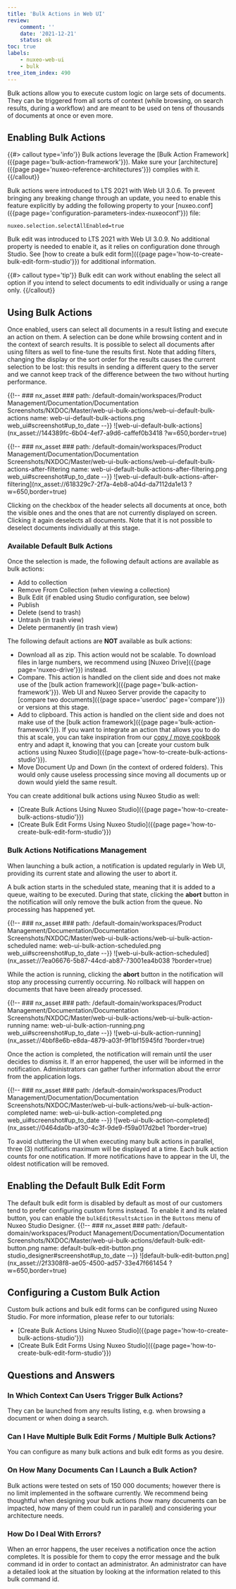 ```yaml
---
title: 'Bulk Actions in Web UI'
review:
    comment: ''
    date: '2021-12-21'
    status: ok
toc: true
labels:
    - nuxeo-web-ui
    - bulk
tree_item_index: 490
---
```


Bulk actions allow you to execute custom logic on large sets of documents. They can be triggered from all sorts of context (while browsing, on search results, during a workflow) and are meant to be used on tens of thousands of documents at once or even more.

## Enabling Bulk Actions

{{#> callout type='info'}}
Bulk actions leverage the [Bulk Action Framework]({{page page='bulk-action-framework'}}). Make sure your [architecture]({{page page='nuxeo-reference-architectures'}}) complies with it.
{{/callout}}

Bulk actions were introduced to LTS 2021 with Web UI 3.0.6. To prevent bringing any breaking change through an update, you need to enable this feature explicitly by adding the following property to your [nuxeo.conf]({{page page='configuration-parameters-index-nuxeoconf'}}) file:
```
nuxeo.selection.selectAllEnabled=true
```

Bulk edit was introduced to LTS 2021 with Web UI 3.0.9. No additional property is needed to enable it, as it relies on configuration done through Studio. See [how to create a bulk edit form]({{page page='how-to-create-bulk-edit-form-studio'}}) for additional information.

{{#> callout type='tip'}}
Bulk edit can work without enabling the select all option if you intend to select documents to edit individually or using a range only.
{{/callout}}

## Using Bulk Actions

Once enabled, users can select all documents in a result listing and execute an action on them. A selection can be done while browsing content and in the context of search results. It is possible to select all documents after using filters as well to fine-tune the results first. Note that adding filters, changing the display or the sort order for the results causes the current selection to be lost: this results in sending a different query to the server and we cannot keep track of the difference between the two without hurting performance.

{{!--     ### nx_asset ###
    path: /default-domain/workspaces/Product Management/Documentation/Documentation Screenshots/NXDOC/Master/web-ui-bulk-actions/web-ui-default-bulk-actions
    name: web-ui-default-bulk-actions.png
    web_ui#screenshot#up_to_date
--}}
![web-ui-default-bulk-actions](nx_asset://144389fc-6b04-4ef7-a9d6-caffef0b3418 ?w=650,border=true)

{{!--     ### nx_asset ###
    path: /default-domain/workspaces/Product Management/Documentation/Documentation Screenshots/NXDOC/Master/web-ui-bulk-actions/web-ui-default-bulk-actions-after-filtering
    name: web-ui-default-bulk-actions-after-filtering.png
    web_ui#screenshot#up_to_date
--}}
![web-ui-default-bulk-actions-after-filtering](nx_asset://618329c7-2f7a-4eb8-a04d-da7112da1e13 ?w=650,border=true)

Clicking on the checkbox of the header selects all documents at once, both the visible ones and the ones that are not currently displayed on screen. Clicking it again deselects all documents. Note that it is not possible to deselect documents individually at this stage.

### Available Default Bulk Actions

Once the selection is made, the following default actions are available as bulk actions:

- Add to collection
- Remove From Collection (when viewing a collection)
- Bulk Edit (if enabled using Studio configuration, see below)
- Publish
- Delete (send to trash)
- Untrash (in trash view)
- Delete permanently (in trash view)

The following default actions are **NOT** available as bulk actions:

- Download all as zip. This action would not be scalable. To download files in large numbers, we recommend using [Nuxeo Drive]({{page page='nuxeo-drive'}}) instead.
- Compare. This action is handled on the client side and does not make use of the [bulk action framework]({{page page='bulk-action-framework'}}). Web UI and Nuxeo Server provide the capacity to [compare two documents]({{page space='userdoc' page='compare'}}) or versions at this stage.
- Add to clipboard. This action is handled on the client side and does not make use of the [bulk action framework]({{page page='bulk-action-framework'}}). If you want to integrate an action that allows you to do this at scale, you can take inspiration from our [copy / move cookbook](https://github.com/nuxeo/nuxeo-studio-community-cookbook/tree/master/modules/nuxeo/copy-move) entry and adapt it, knowing that you can [create your custom bulk actions using Nuxeo Studio]({{page page='how-to-create-bulk-actions-studio'}}).
- Move Document Up and Down (in the context of ordered folders). This would only cause useless processing since moving all documents up or down would yield the same result.

You can create additional bulk actions using Nuxeo Studio as well:
- [Create Bulk Actions Using Nuxeo Studio]({{page page='how-to-create-bulk-actions-studio'}})
- [Create Bulk Edit Forms Using Nuxeo Studio]({{page page='how-to-create-bulk-edit-form-studio'}})

### Bulk Actions Notifications Management

When launching a bulk action, a notification is updated regularly in Web UI, providing its current state and allowing the user to abort it.

A bulk action starts in the scheduled state, meaning that it is added to a queue, waiting to be executed. During that state, clicking the **abort** button in the notification will only remove the bulk action from the queue. No processing has happened yet.

{{!--     ### nx_asset ###
    path: /default-domain/workspaces/Product Management/Documentation/Documentation Screenshots/NXDOC/Master/web-ui-bulk-actions/web-ui-bulk-action-scheduled
    name: web-ui-bulk-action-scheduled.png
    web_ui#screenshot#up_to_date
--}}
![web-ui-bulk-action-scheduled](nx_asset://7ea06676-5b87-44cd-ab87-73001ea4b038 ?border=true)

While the action is running, clicking the **abort** button in the notification will stop any processing currently occurring. No rollback will happen on documents that have been already processed.

{{!--     ### nx_asset ###
    path: /default-domain/workspaces/Product Management/Documentation/Documentation Screenshots/NXDOC/Master/web-ui-bulk-actions/web-ui-bulk-action-running
    name: web-ui-bulk-action-running.png
    web_ui#screenshot#up_to_date
--}}
![web-ui-bulk-action-running](nx_asset://4bbf8e6b-e8da-4879-a03f-9f1bf15945fd ?border=true)

Once the action is completed, the notification will remain until the user decides to dismiss it. If an error happened, the user will be informed in the notification. Administrators can gather further information about the error from the application logs.

{{!--     ### nx_asset ###
    path: /default-domain/workspaces/Product Management/Documentation/Documentation Screenshots/NXDOC/Master/web-ui-bulk-actions/web-ui-bulk-action-completed
    name: web-ui-bulk-action-completed.png
    web_ui#screenshot#up_to_date
--}}
![web-ui-bulk-action-completed](nx_asset://0464da0b-af30-4c3f-9de9-f59a017d2be1 ?border=true)

To avoid cluttering the UI when executing many bulk actions in parallel, three (3) notifications maximum will be displayed at a time. Each bulk action counts for one notification. If more notifications have to appear in the UI, the oldest notification will be removed.

## Enabling the Default Bulk Edit Form

The default bulk edit form is disabled by default as most of our customers tend to prefer configuring custom forms instead. To enable it and its related button, you can enable the `bulkEditResultsAction` in the `Buttons` menu of Nuxeo Studio Designer.
{{!--     ### nx_asset ###
    path: /default-domain/workspaces/Product Management/Documentation/Documentation Screenshots/NXDOC/Master/web-ui-bulk-actions/default-bulk-edit-button.png
    name: default-bulk-edit-button.png
    studio_designer#screenshot#up_to_date
--}}
![default-bulk-edit-button.png](nx_asset://2f3308f8-ae05-4500-ad57-33e47f661454 ?w=650,border=true)

## Configuring a Custom Bulk Action

Custom bulk actions and bulk edit forms can be configured using Nuxeo Studio. For more information, please refer to our tutorials:
- [Create Bulk Actions Using Nuxeo Studio]({{page page='how-to-create-bulk-actions-studio'}})
- [Create Bulk Edit Forms Using Nuxeo Studio]({{page page='how-to-create-bulk-edit-form-studio'}})

## Questions and Answers

### In Which Context Can Users Trigger Bulk Actions?

They can be launched from any results listing, e.g. when browsing a document or when doing a search.

### Can I Have Multiple Bulk Edit Forms / Multiple Bulk Actions?

You can configure as many bulk actions and bulk edit forms as you desire.

### On How Many Documents Can I Launch a Bulk Action?

Bulk actions were tested on sets of 150 000 documents; however there is no limit implemented in the software currently. We recommend being thoughtful when designing your bulk actions (how many documents can be impacted, how many of them could run in parallel) and considering your architecture needs.

### How Do I Deal With Errors?

When an error happens, the user receives a notification once the action completes. It is possible for them to copy the error message and the bulk command id in order to contact an administrator. An administrator can have a detailed look at the situation by looking at the information related to this bulk command id.
